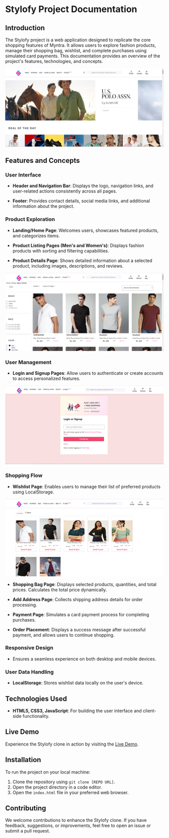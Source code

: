 

# Stylofy Project Documentation

## Introduction

The Stylofy project is a web application designed to replicate the core shopping features of Myntra. It allows users to explore fashion products, manage their shopping bag, wishlist, and complete purchases using simulated card payments. This documentation provides an overview of the project's features, technologies, and concepts.

![Landing Page](files/cover.PNG)

## Features and Concepts

### User Interface

- **Header and Navigation Bar**: Displays the logo, navigation links, and user-related actions consistently across all pages.

- **Footer**: Provides contact details, social media links, and additional information about the project.

### Product Exploration

- **Landing/Home Page**: Welcomes users, showcases featured products, and categorizes items.

- **Product Listing Pages (Men's and Women's)**: Displays fashion products with sorting and filtering capabilities.

- **Product Details Page**: Shows detailed information about a selected product, including images, descriptions, and reviews.

![Product Page](files/1.PNG)

### User Management

- **Login and Signup Pages**: Allow users to authenticate or create accounts to access personalized features.

![User Page](files/2.PNG)

### Shopping Flow

- **Wishlist Page**: Enables users to manage their list of preferred products using LocalStorage.

![User Page](files/3.PNG)

- **Shopping Bag Page**: Displays selected products, quantities, and total prices. Calculates the total price dynamically.

- **Add Address Page**: Collects shipping address details for order processing.

- **Payment Page**: Simulates a card payment process for completing purchases.

- **Order Placement**: Displays a success message after successful payment, and allows users to continue shopping.



### Responsive Design

- Ensures a seamless experience on both desktop and mobile devices.

### User Data Handling

- **LocalStorage**: Stores wishlist data locally on the user's device.

## Technologies Used

- **HTML5, CSS3, JavaScript**: For building the user interface and client-side functionality.

## Live Demo

Experience the Stylofy clone in action by visiting the [Live Demo](https://masai-mart-myntra.netlify.app/index.html).

## Installation

To run the project on your local machine:

1. Clone the repository using `git clone [REPO URL]`.
2. Open the project directory in a code editor.
3. Open the `index.html` file in your preferred web browser.

## Contributing

We welcome contributions to enhance the Stylofy clone. If you have feedback, suggestions, or improvements, feel free to open an issue or submit a pull request.



